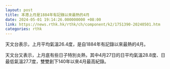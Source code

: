 ```yaml
---
layout: post
title: 本港上月是1884年有記錄以來最熱的4月
date: 2024-05-01 19:14:26.000000000 +08:00
link: https://news.rthk.hk/rthk/ch/component/k2/1751390-20240501.htm
categories: rthk
---
```


天文台表示，上月平均氣溫26.4度，是自1884年有記錄以來最熱的4月。

天文台又表示，上月底有些日子特別炎熱，其中4月27日的日平均氣溫28.8度、日最低氣溫27.7度，雙雙創下140年以來4月最高紀錄。
